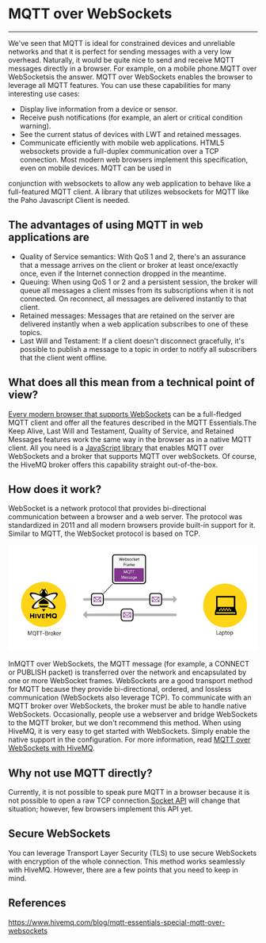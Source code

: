 # MQTT over WebSockets

---

We've seen that MQTT is ideal for constrained devices and unreliable networks and that it is perfect for sending messages with a very low overhead. Naturally, it would be quite nice to send and receive MQTT messages directly in a browser. For example, on a mobile phone.MQTT over WebSocketsis the answer. MQTT over WebSockets enables the browser to leverage all MQTT features. You can use these capabilities for many interesting use cases:

- Display live information from a device or sensor.
- Receive push notifications (for example, an alert or critical condition warning).
- See the current status of devices with LWT and retained messages.
- Communicate efficiently with mobile web applications.
HTML5 websockets provide a full-duplex communication over a TCP connection. Most modern web browsers implement this specification, even on mobile devices. MQTT can be used in

conjunction with websockets to allow any web application to behave like a full-featured MQTT client. A library that utilizes websockets for MQTT like the Paho Javascript Client is needed.

## The advantages of using MQTT in web applications are

- Quality of Service semantics: With QoS 1 and 2, there's an assurance that a message arrives on the client or broker at least once/exactly once, even if the Internet connection dropped in the meantime.
- Queuing: When using QoS 1 or 2 and a persistent session, the broker will queue all messages a client misses from its subscriptions when it is not connected. On reconnect, all messages are delivered instantly to that client.
- Retained messages: Messages that are retained on the server are delivered instantly when a web application subscribes to one of these topics.
- Last Will and Testament: If a client doesn't disconnect gracefully, it's possible to publish a message to a topic in order to notify all subscribers that the client went offline.

## What does all this mean from a technical point of view?

[Every modern browser that supports WebSockets](http://caniuse.com/#feat=websockets) can be a full-fledged MQTT client and offer all the features described in the MQTT Essentials.The Keep Alive, Last Will and Testament, Quality of Service, and Retained Messages features work the same way in the browser as in a native MQTT client. All you need is a [JavaScript library](https://eclipse.org/paho/clients/js/) that enables MQTT over WebSockets and a broker that supports MQTT over webSockets. Of course, the HiveMQ broker offers this capability straight out-of-the-box.

## How does it work?

WebSocket is a network protocol that provides bi-directional communication between a browser and a web server. The protocol was standardized in 2011 and all modern browsers provide built-in support for it. Similar to MQTT, the WebSocket protocol is based on TCP.

![websockets](media/MQTT-over-WebSockets-image1.png)

InMQTT over WebSockets, the MQTT message (for example, a CONNECT or PUBLISH packet) is transferred over the network and encapsulated by one or more WebSocket frames. WebSockets are a good transport method for MQTT because they provide bi-directional, ordered, and lossless communication (WebSockets also leverage TCP). To communicate with an MQTT broker over WebSockets, the broker must be able to handle native WebSockets. Occasionally, people use a webserver and bridge WebSockets to the MQTT broker, but we don't recommend this method. When using HiveMQ, it is very easy to get started with WebSockets. Simply enable the native support in the configuration. For more information, read [MQTT over WebSockets with HiveMQ](https://www.hivemq.com/mqtt-over-websockets-with-hivemq/).

## Why not use MQTT directly?

Currently, it is not possible to speak pure MQTT in a browser because it is not possible to open a raw TCP connection.[Socket API](http://www.w3.org/TR/raw-sockets/) will change that situation; however, few browsers implement this API yet.

## Secure WebSockets

You can leverage Transport Layer Security (TLS) to use secure WebSockets with encryption of the whole connection. This method works seamlessly with HiveMQ. However, there are a few points that you need to keep in mind.

## References

<https://www.hivemq.com/blog/mqtt-essentials-special-mqtt-over-websockets>
